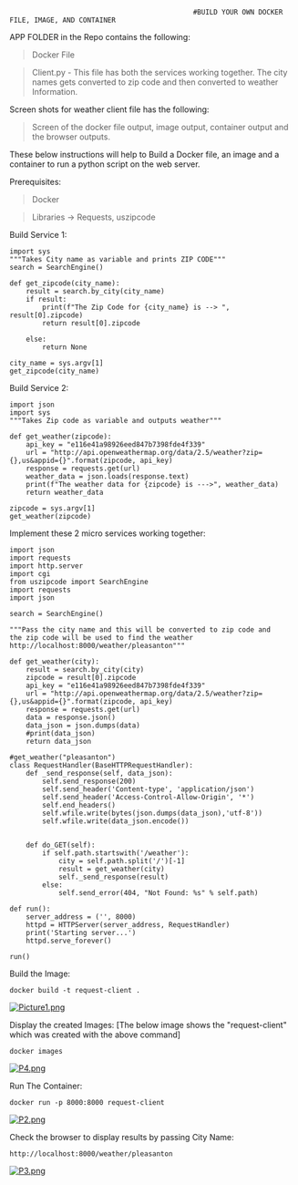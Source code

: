                                                  #BUILD YOUR OWN DOCKER FILE, IMAGE, AND CONTAINER

APP FOLDER in the Repo contains the following:

   > Docker File
 
   > Client.py - This file has both the services working together. The city names gets converted to zip code and then converted to weather Information.

Screen shots for weather client file has the following:

   > Screen of the docker file output, image output, container output and the browser outputs.


These below instructions will help to Build a Docker file, an image and a container to run a python script on the web server.

Prerequisites:
   > Docker
   
   > Libraries -> Requests, uszipcode 

Build Service 1:

```from uszipcode import SearchEngine
import sys
"""Takes City name as variable and prints ZIP CODE"""
search = SearchEngine()

def get_zipcode(city_name):
    result = search.by_city(city_name)
    if result:
        print(f"The Zip Code for {city_name} is --> ", result[0].zipcode)
        return result[0].zipcode

    else:
        return None

city_name = sys.argv[1]
get_zipcode(city_name)
```

Build Service 2:

```import requests
import json
import sys
"""Takes Zip code as variable and outputs weather"""

def get_weather(zipcode):
    api_key = "e116e41a98926eed847b7398fde4f339"
    url = "http://api.openweathermap.org/data/2.5/weather?zip={},us&appid={}".format(zipcode, api_key)
    response = requests.get(url)
    weather_data = json.loads(response.text)
    print(f"The weather data for {zipcode} is --->", weather_data)
    return weather_data

zipcode = sys.argv[1]
get_weather(zipcode)
```
Implement these 2 micro services working together:

```from http.server import BaseHTTPRequestHandler, HTTPServer
import json
import requests
import http.server
import cgi
from uszipcode import SearchEngine
import requests
import json

search = SearchEngine()

"""Pass the city name and this will be converted to zip code and
the zip code will be used to find the weather
http://localhost:8000/weather/pleasanton"""

def get_weather(city):
    result = search.by_city(city)
    zipcode = result[0].zipcode
    api_key = "e116e41a98926eed847b7398fde4f339"
    url = "http://api.openweathermap.org/data/2.5/weather?zip={},us&appid={}".format(zipcode, api_key)
    response = requests.get(url)
    data = response.json()
    data_json = json.dumps(data)
    #print(data_json)
    return data_json

#get_weather("pleasanton")
class RequestHandler(BaseHTTPRequestHandler):
    def _send_response(self, data_json):
        self.send_response(200)
        self.send_header('Content-type', 'application/json')
        self.send_header('Access-Control-Allow-Origin', '*')
        self.end_headers()
        self.wfile.write(bytes(json.dumps(data_json),'utf-8'))
        self.wfile.write(data_json.encode())


    def do_GET(self):
        if self.path.startswith('/weather'):
            city = self.path.split('/')[-1]
            result = get_weather(city)
            self._send_response(result)
        else:
            self.send_error(404, "Not Found: %s" % self.path)

def run():
    server_address = ('', 8000)
    httpd = HTTPServer(server_address, RequestHandler)
    print('Starting server...')
    httpd.serve_forever()

run()
```


Build the Image:

```docker build -t request-client .```

 
[![Picture1.png](https://i.postimg.cc/BvzVdTvX/Picture1.png)](https://postimg.cc/WDM8ZJgv)

Display the created Images: [The below image shows the "request-client" which was created with the above command]

```docker images```

[![P4.png](https://i.postimg.cc/3xjT2bnY/P4.png)](https://postimg.cc/jDjmbcpF)

Run The Container:

```docker run -p 8000:8000 request-client```

[![P2.png](https://i.postimg.cc/kG7MbPdr/P2.png)](https://postimg.cc/5YkWhG0p)

Check the browser to display results by passing City Name:

```http://localhost:8000/weather/pleasanton```

[![P3.png](https://i.postimg.cc/dQnwxXY1/P3.png)](https://postimg.cc/grwCwgrF)
